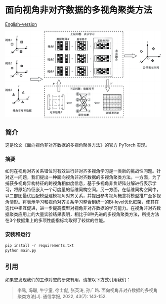 # 面向视角非对齐数据的多视角聚类方法

[English-version](README-en.md)

<img src="docs/unaligned-mvc-zh.png" style="zoom:60%;" />

## 简介

这是论文《面向视角非对齐数据的多视角聚类方法》的官方 PyTorch 实现。

### 摘要

如何在视角对齐关系错位时有效进行非对齐多视角学习是一类新的挑战性问题。针对这一问题，我们提出一种面向视角非对齐数据的多视角聚类方法。一方面，为了捕获多视角异构特征的跨视角相似度信息，基于多视角非负矩阵分解进行表示学习，将原始特征嵌入一个可度量的低维同构空间。另一方面，在低维同构空间中，以二部图最优匹配模型建模视角对齐关系，并提出参考视角概念将模型推广至多视角情形。将表示学习和视角对齐关系学习整合到统一的Bi-level优化框架，使其在迭代中相互促进，进一步提高模型对视角非对齐数据的学习能力。在视角非对齐数据聚类应用上的大量实验结果表明，相比于8种先进的多视角聚类方法，所提方法在3个数据集上的多项性能指标均取得了较优的性能。

### 安装和运行

```
pip install -r requirements.txt
python main.py
```


## 引用

如果您发现我们的工作对您的研究有用，请按以下方式引用我们：

> 李骜, 冯聪, 牛宇童, 徐士彪, 张英涛, 孙广路. 面向视角非对齐数据的多视角聚类方法[J]. 通信学报, 2022, 43(7): 143-152.
